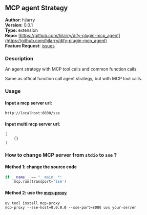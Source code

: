 ## MCP agent Strategy

**Author:** hjlarry  
**Version:** 0.0.1  
**Type:** extension   
**Repo:** [https://github.com/hjlarry/dify-plugin-mcp_agent](https://github.com/hjlarry/dify-plugin-mcp_agent)  
**Feature Request:** [issues](https://github.com/hjlarry/dify-plugin-mcp_agent/issues)


### Description

An agent strategy with MCP tool calls and common function calls.

Same as offical function call agent strategy, but with MCP tool calls.

### Usage

#### Input a mcp server url:
```shell
http://localhost:8000/sse
```

#### Input multi mcp server url:
```shell
[
    {}
]
```


### How to change MCP server from `stdio` to `sse` ?

#### Method 1: change the source code
```python
if __name__ == "__main__":
    mcp.run(transport='sse')
```

#### Method 2: use the [mcp-proxy](https://github.com/sparfenyuk/mcp-proxy)
```shell
uv tool install mcp-proxy
mcp-proxy --sse-host=0.0.0.0 --sse-port=8080 uvx your-server
```